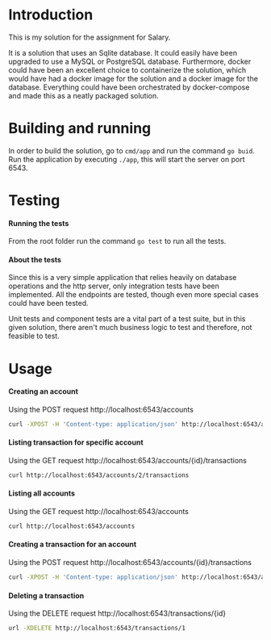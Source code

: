 # Introduction

This is my solution for the assignment for Salary.

It is a solution that uses an Sqlite database. It could easily have been upgraded to use a MySQL or PostgreSQL database.
Furthermore, docker could have been an excellent choice to containerize the solution, 
which would have had a docker image for the solution and a docker image for the database.
Everything could have been orchestrated by docker-compose and made this as a neatly packaged solution.

# Building and running

In order to build the solution, go to ```cmd/app``` and run the command ```go buid```.
Run the application by executing ```./app```, this will start the server on port 6543.

# Testing

#### Running the tests

From the root folder run the command ```go test``` to run all the tests.

#### About the tests

Since this is a very simple application that relies heavily on database operations and the http server,
only integration tests have been implemented.
All the endpoints are tested, though even more special cases could have been tested.

Unit tests and component tests are a vital part of a test suite, but in this given solution,
there aren't much business logic to test and therefore, not feasible to test.

# Usage

#### Creating an account

Using the POST request http://localhost:6543/accounts

```bash
curl -XPOST -H 'Content-type: application/json' http://localhost:6543/accounts -d '{"name": "My account"}'
```

#### Listing transaction for specific account

Using the GET request http://localhost:6543/accounts/{id}/transactions

```bash
curl http://localhost:6543/accounts/2/transactions
```

#### Listing all accounts

Using the GET request http://localhost:6543/accounts

```bash
curl http://localhost:6543/accounts
```

#### Creating a transaction for an account

Using the POST request http://localhost:6543/accounts/{id}/transactions

```bash
curl -XPOST -H 'Content-type: application/json' http://localhost:6543/accounts/2/transactions -d '{"description": "Description", "amounet": 100}'
```

#### Deleting a transaction

Using the DELETE request http://localhost:6543/transactions/{id}

```bash
url -XDELETE http://localhost:6543/transactions/1
```
